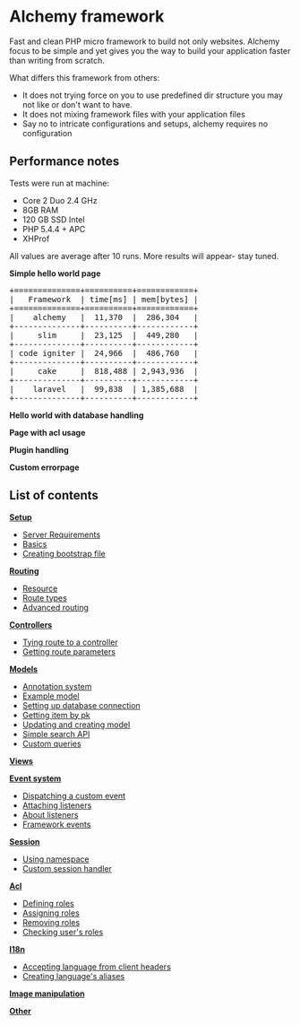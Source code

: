 Alchemy framework
=================

Fast and clean PHP micro framework to build not only websites. Alchemy focus to be simple and yet
gives you the way to build your application faster than writing from scratch. 

What differs this framework from others:
- It does not trying force on you to use predefined dir structure you may not like or don't want to have.
- It does not mixing framework files with your application files
- Say no to intricate configurations and setups, alchemy requires no configuration

Performance notes
-----------------
Tests were run at machine:
- Core 2 Duo 2.4 GHz
- 8GB RAM
- 120 GB SSD Intel
- PHP 5.4.4 + APC 
- XHProf

All values are average after 10 runs. More results will appear- stay tuned.

**Simple hello world page**

<pre>
+==============+==========+============+
|   Framework  | time[ms] | mem[bytes] |
+==============+==========+============+
|    alchemy   |  11,370  |  286,304   |
+--------------+----------+------------+
|     slim     |  23,125  |  449,280   |
+--------------+----------+------------+
| code igniter |  24,966  |  486,760   |
+--------------+----------+------------+
|     cake     |  818,488 | 2,943,936  |
+--------------+----------+------------+
|    laravel   |  99,838  | 1,385,688  |
+--------------+----------+------------+
</pre>

**Hello world with database handling**

**Page with acl usage**

**Plugin handling**

**Custom errorpage**



List of contents
----------------

**[Setup](#setup)**
- [Server Requirements](#server-requirements)
- [Basics](#basics)
- [Creating bootstrap file](#creating-bootstrap-file)

**[Routing](#routing)**
- [Resource](#resource)
- [Route types](#route-types)
- [Advanced routing](#advanced-routing)

**[Controllers](#controllers)**
- [Tying route to a controller](#tying-route-to-a-controller)
- [Getting route parameters](#getting-route-parameters)

**[Models](#models)**
- [Annotation system](#annotation-system)
- [Example model](#example-model)
- [Setting up database connection](#setting-up-database-connection)
- [Getting item by pk](#getting-item-by-pk)
- [Updating and creating model](#updating-and-creating-model)
- [Simple search API](#simple-search-api)
- [Custom queries](#custom-queries)

**[Views](#views)**

**[Event system](#event-system)**
- [Dispatching a custom event](#dispatching-a-custom-event)
- [Attaching listeners](#attaching-listeners)
- [About listeners](#about-listeners)
- [Framework events](#framework-events)

**[Session](#session)**
- [Using namespace](#using-namespace)
- [Custom session handler](#custom-session-handler)

**[Acl](#acl)**
- [Defining roles](#defining-roles)
- [Assigning roles](#assigning-roles)
- [Removing roles](#removing-roles)
- [Checking user's roles](#checking-users-roles)

**[I18n](#i18n)**
- [Accepting language from client headers](#accepting-language-from-client-headers)
- [Creating language's aliases](#creating-languages-aliases)

**[Image manipulation](#image-manipulation)**

**[Other](#other)**